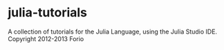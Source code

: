 julia-tutorials
===============

A collection of tutorials for the Julia Language, using the Julia Studio IDE.  Copyright 2012-2013 Forio
